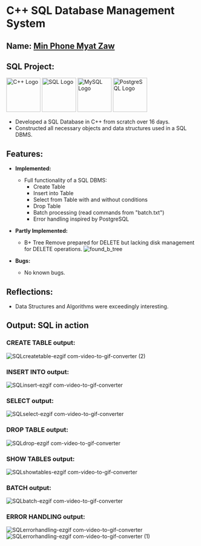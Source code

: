 # C++ SQL Database Management System 

## Name: <ins>Min Phone Myat Zaw</ins>

## SQL Project:
  
  <img src="https://upload.wikimedia.org/wikipedia/commons/1/18/ISO_C%2B%2B_Logo.svg" alt="C++ Logo" width="90"/> <img src="https://upload.wikimedia.org/wikipedia/commons/8/87/Sql_data_base_with_logo.png" alt="SQL Logo" width="90"/> <img src="https://upload.wikimedia.org/wikipedia/en/d/dd/MySQL_logo.svg" alt="MySQL Logo" width="90"/> <img src="https://upload.wikimedia.org/wikipedia/commons/2/29/Postgresql_elephant.svg" alt="PostgreSQL Logo" width="90"/>

  - Developed a SQL Database in C++ from scratch over 16 days.
  - Constructed all necessary objects and data structures used in a SQL DBMS.

## Features:

- **Implemented:**
  - Full functionality of a SQL DBMS:
    - Create Table
    - Insert into Table
    - Select from Table with and without conditions
    - Drop Table
    - Batch processing (read commands from "batch.txt")
    - Error handling inspired by PostgreSQL

- **Partly Implemented:**
  - B+ Tree Remove prepared for DELETE but lacking disk management for DELETE operations.
      ![found_b_tree](https://github.com/czLad/cs8_finalProject_SQL_Database/assets/111596851/c7987c39-ffd6-431d-90ef-ff5e5d89a4ca)

- **Bugs:**
  - No known bugs.

## Reflections:

- Data Structures and Algorithms were exceedingly interesting.

## Output: SQL in action

### CREATE TABLE output:
![SQLcreatetable-ezgif com-video-to-gif-converter (2)](https://github.com/czLad/cs8_finalProject_SQL_Database/assets/111596851/cd935878-c230-4888-af4b-ce520cc2b79c)
### INSERT INTO output:
![SQLinsert-ezgif com-video-to-gif-converter](https://github.com/czLad/cs8_finalProject_SQL_Database/assets/111596851/718f1ca2-005c-41f4-9b59-de417c866c72)
### SELECT output:
![SQLselect-ezgif com-video-to-gif-converter](https://github.com/czLad/cs8_finalProject_SQL_Database/assets/111596851/f81dd339-6065-4247-9fbe-239595fca53c)
### DROP TABLE output:
![SQLdrop-ezgif com-video-to-gif-converter](https://github.com/czLad/cs8_finalProject_SQL_Database/assets/111596851/e491654f-8238-4336-bb98-511dbd8d8b26)
### SHOW TABLES output:
![SQLshowtables-ezgif com-video-to-gif-converter](https://github.com/czLad/cs8_finalProject_SQL_Database/assets/111596851/2857f085-511f-4d0b-80b9-e7b78b291b2a)
### BATCH output:
![SQLbatch-ezgif com-video-to-gif-converter](https://github.com/czLad/cs8_finalProject_SQL_Database/assets/111596851/f71857c5-f311-46cd-987c-d3b6f35f85a1)
### ERROR HANDLING output:
![SQLerrorhandling-ezgif com-video-to-gif-converter](https://github.com/czLad/cs8_finalProject_SQL_Database/assets/111596851/e0678400-f1bf-42c2-b7ff-0e1622dfca3a)
![SQLerrorhandling-ezgif com-video-to-gif-converter (1)](https://github.com/czLad/cs8_finalProject_SQL_Database/assets/111596851/1085790e-5c4c-4263-a0a6-1c404913342d)

